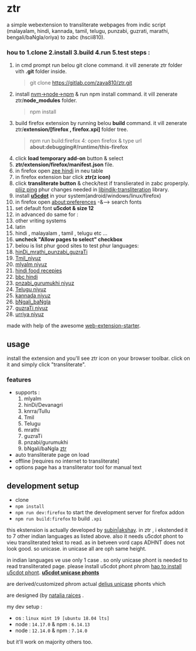 # ztr

a simple webextension to transliterate webpages from indic script (malayalam, hindi, kannada, tamil, telugu, punzabi, guzrati, marathi, bengali/baNgla/oriya) to zabc (hscii810).

### hou to 1.clone 2.install 3.build 4.run 5.test steps :
1. in cmd prompt run belou git clone command. it vill zenerate ztr folder vith **.git** folder inside.
   > git clone https://gitlab.com/zava810/ztr.git
2. install [nvm->node->npm](https://github.com/nvm-sh/nvm) & run npm install command. it vill zenerate ztr/**node_modules** folder.
   > npm install
3. build firefox extension by running belou **build** command. it vill zenerate ztr/**extension/[firefox , firefox.xpi]** folder tree.
   > npm run build:firefox
4: open firefox & type url **about:debugging#/runtime/this-firefox**
5. click **load temporary add-on** button & select
6. **ztr/extension/firefox/manifest.json** file.
7. in firefox open [zee hindi](https://zeenews.india.com/hindi) in neu table
8. in firefox extension bar click **ztr(z icon)**
9. click **transliterate button** & check/test if translierated in zabc properply. [pliiz ping](https://linkedin.com/in/viml) phur changes needed in [libindik-transliteration](https://www.npmjs.com/package/libindik-transliteration) library.
10. install **[u5cdot](https://github.com/Font77/unicase_phonts)** in your system(android/windows/linux/firefox)
10. in firefox open [about:preferences](about:preferences) -&--> search fonts
11. set default font **u5cdot & size 12**
12. in advanced do same for :
  1. other vriting systems
  2. latin
  3. hindi , malayalam , tamil , telugu etc ...
13. **uncheck "Allow pages to select" checkbox**
10. belou is list phur good sites to test phur languages:
  1. [hinDi_mrathi_punzabi_guzraTi](https://zeenews.india.com/hindi)
  1. [Tmil_niyuz](https://www.dinamalar.com/)
  1. [mlyalm niyuz](https://www.manoramaonline.com/home.html)
  2. [hindi food recepies](https://nishamadhulika.com/category/355-puri-recipe.html)
  3. [bbc hindi](https://www.bbc.com/hindi)
  4. [pnzabi_gurumukhi niyuz](https://jagbani.punjabkesari.in/)
  5. [Telugu niyuz](https://telugu.oneindia.com/)
  5. [kannada niyuz](https://kannada.oneindia.com)
  6. [bNgali_baNgla](https://bengali.oneindia.com)
  7. [guzraTi niyuz](https://gujarati.oneindia.com)
  8. [urriya niyuz](https://odia.oneindia.com)


made with help of the awesome [web-extension-starter](https://github.com/abhijithvijayan/web-extension-starter).

## usage

install the extension and you'll see ztr icon on your browser toolbar. click on it and simply click "transliterate".

### features

* supports :
  1. mlyalm
  2. hinDi/Devanagri
  3. knrra/Tullu
  4. Tmil
  5. Telugu
  6. mrathi
  7. guzraTi
  8. pnzabi/gurumukhi
  9. bNgali/baNgla
  [ztr](//gitlab.com/zava810/ztr)
* auto transliterate page on load
* offline [requires no internet to transliterate]
* options page has a transliterator tool for manual text

## development setup

* clone
* `npm install`
* `npm run dev:firefox` to start the development server for firefox addon
* `npm run build:firefox` to build `.xpi`

this ekstension is actually developed by [subin|akshay](https://subinsb.com).
in ztr , i ekstended it to 7 other indian languages as listed above.
also it needs u5cdot phont to vieu transliterated tekst to read.
as in betveen vord caps ADHNT does not look good. so unicase.
in unicase all are oph same height.

in indian languages ve use only 1 case . so only unicase phont is needed to read transliterated page.
please install u5cdot phont phrom [hao to install u5cdot phont](https://github.com/Font77/unicase_phonts/blob/master/hao_tu_install.md).
**[u5cdot unicase phonts](https://github.com/Font77/unicase_phonts)**

are derived/customized phrom actual [delius unicase](https://www.fontsquirrel.com/fonts/delius-unicase) phonts vhich

are designed (by [natalia raices](https://www.linkedin.com/in/nataliaraices/) .

my dev setup :

* os : `linux mint 19 [ubuntu 18.04 lts]`
* node : `14.17.0` & npm : `6.14.13`
* node : `12.14.0` & npm : `7.14.0`

but it'll work on majority others too.
